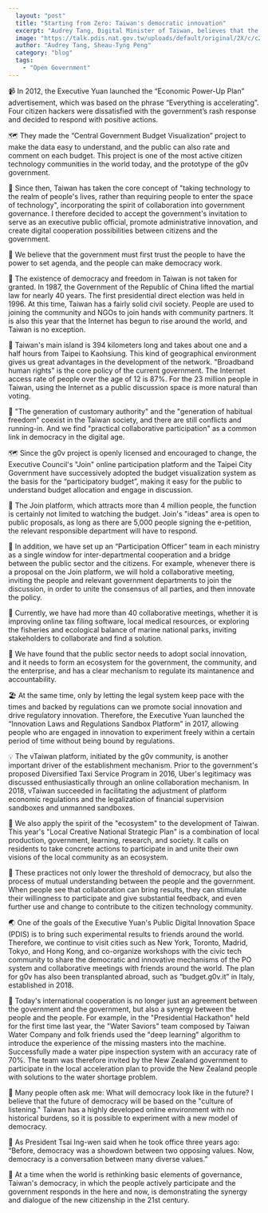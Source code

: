 ```yaml
---
  layout: "post"
  title: "Starting from Zero: Taiwan's democratic innovation"
  excerpt: "Audrey Tang, Digital Minister of Taiwan, believes that the most important thing is the spirit of public dialogue and collaboration."
  image: "https://talk.pdis.nat.gov.tw/uploads/default/original/2X/c/c2061a5cd697744724d0462de0dd744ce66aea4f.jpeg"
  author: "Audrey Tang, Sheau-Tyng Peng"
  category: "blog"
  tags: 
    - "Open Government"
---
```


📹 In 2012, the Executive Yuan launched the “Economic Power-Up Plan” advertisement, which was based on the phrase “Everything is accelerating”. Four citizen hackers were dissatisfied with the government’s rash response and decided to respond with positive actions. 

🗺 They made the “Central Government Budget Visualization” project to make the data easy to understand, and the public can also rate and comment on each budget. This project is one of the most active citizen technology communities in the world today, and the prototype of the g0v government. 

🤝 Since then, Taiwan has taken the core concept of "taking technology to the realm of people's lives, rather than requiring people to enter the space of technology", incorporating the spirit of collaboration into government governance. I therefore decided to accept the government's invitation to serve as an executive public official, promote administrative innovation, and create digital cooperation possibilities between citizens and the government. 

🌻 We believe that the government must first trust the people to have the power to set agenda, and the people can make democracy work.

📶 The existence of democracy and freedom in Taiwan is not taken for granted. In 1987, the Government of the Republic of China lifted the martial law for nearly 40 years. The first presidential direct election was held in 1996. At this time, Taiwan has a fairly solid civil society. People are used to joining the community and NGOs to join hands with community partners. It is also this year that the Internet has begun to rise around the world, and Taiwan is no exception. 

🚅 Taiwan's main island is 394 kilometers long and takes about one and a half hours from Taipei to Kaohsiung. This kind of geographical environment gives us great advantages in the development of the network. "Broadband human rights" is the core policy of the current government. The Internet access rate of people over the age of 12 is 87%. For the 23 million people in Taiwan, using the Internet as a public discussion space is more natural than voting. 

🚸 "The generation of customary authority" and the "generation of habitual freedom" coexist in the Taiwan society, and there are still conflicts and running-in. And we find "practical collaborative participation" as a common link in democracy in the digital age. 

🗺 Since the g0v project is openly licensed and encouraged to change, the Executive Council's "Join" online participation platform and the Taipei City Government have successively adopted the budget visualization system as the basis for the “participatory budget”, making it easy for the public to understand budget allocation and engage in discussion. 

🙋 The Join platform, which attracts more than 4 million people, the function is certainly not limited to watching the budget. Join's "ideas" area is open to public proposals, as long as there are 5,000 people signing the e-petition, the relevant responsible department will have to respond. 

🔗 In addition, we have set up an “Participation Officer” team in each ministry as a single window for inter-departmental cooperation and a bridge between the public sector and the citizens. For example, whenever there is a proposal on the Join platform, we will hold a collaborative meeting, inviting the people and relevant government departments to join the discussion, in order to unite the consensus of all parties, and then innovate the policy. 

🍲 Currently, we have had more than 40 collaborative meetings, whether it is improving online tax filing software, local medical resources, or exploring the fisheries and ecological balance of marine national parks, inviting stakeholders to collaborate and find a solution. 

🔄 We have found that the public sector needs to adopt social innovation, and it needs to form an ecosystem for the government, the community, and the enterprise, and has a clear mechanism to regulate its maintanence and accountability.

🏖 At the same time, only by letting the legal system keep pace with the times and backed by regulations can we promote social innovation and drive regulatory innovation. Therefore, the Executive Yuan launched the “Innovation Laws and Regulations Sandbox Platform” in 2017, allowing people who are engaged in innovation to experiment freely within a certain period of time without being bound by regulations. 

💡 The vTaiwan platform, initiated by the g0v community, is another important driver of the establishment mechanism. Prior to the government's proposed Diversified Taxi Service Program in 2016, Uber's legitimacy was discussed enthusiastically through an online collaboration mechanism. In 2018, vTaiwan succeeded in facilitating the adjustment of platform economic regulations and the legalization of financial supervision sandboxes and unmanned sandboxes. 

🏡 We also apply the spirit of the "ecosystem" to the development of Taiwan. This year's "Local Creative National Strategic Plan" is a combination of local production, government, learning, research, and society. It calls on residents to take concrete actions to participate in and unite their own visions of the local community as an ecosystem. 

💞 These practices not only lower the threshold of democracy, but also the process of mutual understanding between the people and the government. When people see that collaboration can bring results, they can stimulate their willingness to participate and give substantial feedback, and even further use and change to contribute to the citizen technology community. 

🌏  One of the goals of the Executive Yuan's Public Digital Innovation Space (PDIS) is to bring such experimental results to friends around the world. Therefore, we continue to visit cities such as New York, Toronto, Madrid, Tokyo, and Hong Kong, and co-organize workshops with the civic tech community to share the democratic and innovative mechanisms of the PO system and collaborative meetings with friends around the world. The plan for g0v has also been transplanted abroad, such as “budget.g0v.it” in Italy, established in 2018. 

🚰 Today's international cooperation is no longer just an agreement between the government and the government, but also a synergy between the people and the people. For example, in the "Presidential Hackathon" held for the first time last year, the "Water Saviors" team composed by Taiwan Water Company and folk friends used the "deep learning" algorithm to introduce the experience of the missing masters into the machine. Successfully made a water pipe inspection system with an accuracy rate of 70%. The team was therefore invited by the New Zealand government to participate in the local acceleration plan to provide the New Zealand people with solutions to the water shortage problem. 

🚀 Many people often ask me: What will democracy look like in the future? I believe that the future of democracy will be based on the "culture of listening." Taiwan has a highly developed online environment with no historical burdens, so it is possible to experiment with a new model of democracy. 

🎨 As President Tsai Ing-wen said when he took office three years ago: “Before, democracy was a showdown between two opposing values. Now, democracy is a conversation between many diverse values.”

🗽 At a time when the world is rethinking basic elements of governance, Taiwan's democracy, in which the people actively participate and the government responds in the here and now, is demonstrating the synergy and dialogue of the new citizenship in the 21st century. 
